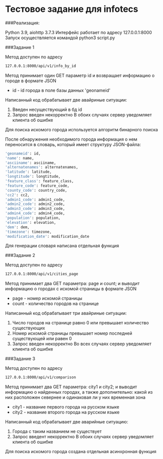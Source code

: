 # Тестовое задание для infotecs

###Реализация:

Python 3.9, aiohttp 3.7.3
Интерфейс работает по адресу 127.0.0.1:8000
Запуск осуществляется командой python3 script.py

###Задание 1

Метод доступен по адресу 
```sh
127.0.0.1:8000/api/v1/info_by_id
```
Метод принимает один GET параметр id и возвращает информацию о городе в формате JSON
 - id -  id города в поле базы данных 'geonameid'
 
Написанный код обрабатывает две авайриные ситуации:
1. Введен несуществующий в бд id
2. Запрос введен некорректно
В обоих случаях сервер уведомляет клиента об ошибке

Для поиска искомого города используется алгоритм бинарного поиска

После обнаружения необходимого города информация о нем переносится в словарь, который имеет структуру JSON-файла:

```sh
'geonameid': id,
'name': name,
'asciiname': asciiname, 
'alternatenames': alternatenames,
'latitude': latitude, 
'longtitude': longtitude,
'feature_class': feature_class, 
'feature_code': feature_code,
'county_code': country_code, 
'cc2': cc2,
'admin1_code': admin1_code, 
'admin2_code': admin2_code,
'admin3_code': admin3_code, 
'admin4_code': admin4_code,
'population': population, 
'elevation': elevation,
'dem': dem, 
'timezone': timezone,
'modification_date': modification_date
```

Для генерации словаря написана отдельная функция

###Задание 2

Метод доступен по адресу 
```sh
127.0.0.1:8000/api/v1/cities_page
```

Метод принимает два GET параметра: page и count; и выводит информацию о городах с искомой страницы в формате JSON
 - page - номер искомой страницы 
 - count - количество городов на странице 
 
Написанный код обрабатывает три авайриные ситуации:
1. Число городов на странице равно 0 или превышает количество существующих
2. Номер искомой страницы превышает номер последней существующей или равен 0
3. Запрос введен некорректно
Во всех случаях сервер уведомляет клиента об ошибке
 
###Задание 3

Метод доступен по адресу 
```sh
127.0.0.1:8000/api/v1/comparison
```

Метод принимает два GET параметра: city1 и city2; и выводит информацию о найденных городах, а также дополнительно: какой из них расположен севернее и одинаковая ли у них временная зона
 - city1 - название первого города на русском языке
 - city2 - название второго города на русском языке 

Написанный код обрабатывает две аварийные ситуацию:
1. Города с таким названием не существует
2. Запрос введент некорректно
В обоих случаях сервер уведомляет клиента об ошибке

Для поиска искомого города создана отдельная асинхронная функция
